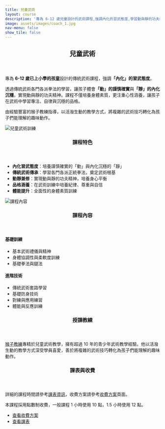 ```yaml
---
title: 兒童武術
layout: course
description: '專為 6-12 歲兒童設計的武術課程,強調內化的習武態度,學習動與靜的功夫精神'
image: assets/images/coach_1.jpg
nav-menu: false
show_tile: false
---
```


<!-- Main -->
<div id="main">

<!-- One -->
<section id="one">
	<div class="inner">
		<header class="major">
			<h2>兒童武術</h2>
		</header>
		<p>專為 <strong>6-12 歲已上小學的孩童</strong>設計的傳統武術課程，強調<strong>「內化」的習武態度</strong>。</p>
		<p>透過傳統武術各門各派拳法的學習，讓孩子體會<strong>「動」的謹慎確實</strong>與<strong>「靜」的內化沉穩</strong>，實現動與靜的功夫精神。課程不僅培養身體素質，更注重心性涵養，讓孩子在武術中學習專注、自律與沉穩的品格。</p>
		<p>由經驗豐富的猴子教練指導，以活潑生動的教學方式，將複雜的武術技巧轉化為孩子們能理解的趣味動作。</p>
	</div>
</section>

<!-- Two -->
<section id="two" class="spotlights">
	<section>
		<div class="image">
			<img src="{% link assets/images/coach_1.jpg %}" alt="兒童武術訓練" data-position="center center" />
		</div>
		<div class="content">
			<div class="inner">
				<header class="major">
					<h3>課程特色</h3>
				</header>
				<ul>
					<li><strong>內化習武態度</strong>：培養謹慎確實的「動」與內化沉穩的「靜」</li>
					<li><strong>傳統武術傳承</strong>：學習各門各派正統拳法，奠定武術根基</li>
					<li><strong>動靜兼修</strong>：實現動與靜的功夫精神，培養身心平衡</li>
					<li><strong>品格涵養</strong>：在武術訓練中培養紀律、尊重與自信</li>
					<li><strong>體能提升</strong>：全面性的身體素質訓練</li>
				</ul>
			</div>
		</div>
	</section>
	<section>
		<div class="image">
			<img src="{% link assets/images/coach_3.jpg %}" alt="課程內容" data-position="top center" />
		</div>
		<div class="content">
			<div class="inner">
				<header class="major">
					<h3>課程內容</h3>
				</header>
				<h4>基礎訓練</h4>
				<ul>
					<li>基本武術禮儀與精神</li>
					<li>身體協調性與柔軟度訓練</li>
					<li>基礎拳法與腿法</li>
				</ul>
				<h4>進階技術</h4>
				<ul>
					<li>傳統武術套路學習</li>
					<li>基礎防身技術</li>
					<li>對練與應用練習</li>
					<li>體能與反應訓練</li>
				</ul>
			</div>
		</div>
	</section>
</section>

<!-- Three -->
<section id="three">
	<div class="inner">
		<header class="major">
			<h3>授課教練</h3>
		</header>
		<p><a href="{% link teachers/coach-monkey.md %}">猴子教練</a>專精於兒童武術教學，擁有超過 10 年的青少年武術教學經驗。他以活潑生動的教學方式深受學員喜愛，善於將複雜的武術技巧轉化為孩子們能理解的趣味動作。</p>
	</div>
</section>

<!-- Four -->
<section id="four">
	<div class="inner">
		<header class="major">
			<h3>課表與收費</h3>
		</header>
		<p>詳細的課程時間請參考<a href="{% link schedule.md %}">課表資訊</a>，收費方案請參考<a href="{% link pricing.md %}">收費方案</a>頁面。</p>
		<p>本課程採用點數制收費，一般課程 1 小時使用 10 點，1.5 小時使用 12 點。</p>
		<ul class="actions">
			<li><a href="{% link pricing.md %}" class="button">查看收費方案</a></li>
			<li><a href="{% link schedule.md %}" class="button">查看課表</a></li>
		</ul>
	</div>
</section>

</div>
